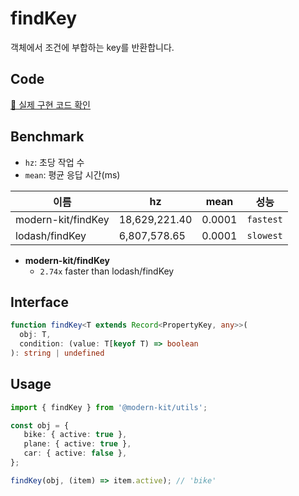 # findKey

객체에서 조건에 부합하는 key를 반환합니다.

## Code

[🔗 실제 구현 코드 확인](https://github.com/modern-agile-team/modern-kit/blob/main/packages/utils/src/object/findKey/index.ts)

## Benchmark

- `hz`: 초당 작업 수
- `mean`: 평균 응답 시간(ms)

| 이름               | hz            | mean   | 성능        |
| ------------------ | ------------- | ------ | ----------- |
| modern-kit/findKey | 18,629,221.40 | 0.0001 | `fastest` |
| lodash/findKey     | 6,807,578.65  | 0.0001 | `slowest` |

- **modern-kit/findKey**
  - `2.74x` faster than lodash/findKey

## Interface
```ts title="typescript"
function findKey<T extends Record<PropertyKey, any>>(
  obj: T,
  condition: (value: T[keyof T) => boolean
): string | undefined
```

## Usage
```ts title="typescript"
import { findKey } from '@modern-kit/utils';

const obj = {
   bike: { active: true },
   plane: { active: true },
   car: { active: false },
};

findKey(obj, (item) => item.active); // 'bike'
```
